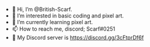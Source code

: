 - 👋 Hi, I’m @British-Scarf.
- 👀 I’m interested in basic coding and pixel art.
- 🌱 I’m currently learning pixel art.
- 📫 How to reach me, discord; Scarf#0251
- 📝 My Discord server is https://discord.gg/3cFtprDf6f

<!---
British-Scarf/British-Scarf is a ✨ special ✨ repository because its `README.md` (this file) appears on your GitHub profile.
You can click the Preview link to take a look at your changes.
--->
